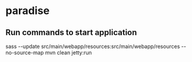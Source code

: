 # paradise

## Run commands to start application
sass --update src/main/webapp/resources:src/main/webapp/resources --no-source-map
mvn clean jetty:run